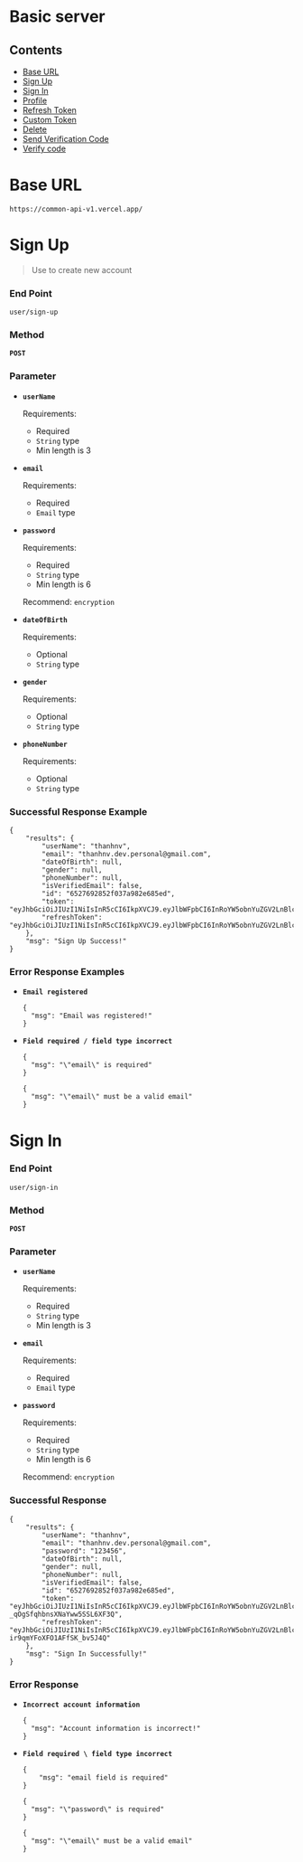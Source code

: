 # Basic server

## Contents

- [Base URL](#base-url)
- [Sign Up](#sign-up)
- [Sign In](#sign-in)
- [Profile](#profile)
- [Refresh Token](#refresh-token)
- [Custom Token](#custom-token)
- [Delete](#delete)
- [Send Verification Code](#send-verification-code)
- [Verify code](#verify-code)

# Base URL

```
https://common-api-v1.vercel.app/
```

# Sign Up

> Use to create new account

### End Point

```
user/sign-up
```

### Method

**`POST`**

### Parameter

- **`userName`**

  Requirements:
  - Required
  - `String` type
  - Min length is 3

- **`email`**

  Requirements:
  - Required
  - `Email` type

- **`password`**

  Requirements:
  - Required
  - `String` type
  - Min length is 6
  
  Recommend: `encryption`

- **`dateOfBirth`**

  Requirements:

  - Optional
  - `String` type

- **`gender`**

  Requirements:
  - Optional
  - `String` type

- **`phoneNumber`**

  Requirements:
  - Optional
  - `String` type

### Successful Response Example

```
{
    "results": {
        "userName": "thanhnv",
        "email": "thanhnv.dev.personal@gmail.com",
        "dateOfBirth": null,
        "gender": null,
        "phoneNumber": null,
        "isVerifiedEmail": false,
        "id": "6527692852f037a982e685ed",
        "token": "eyJhbGciOiJIUzI1NiIsInR5cCI6IkpXVCJ9.eyJlbWFpbCI6InRoYW5obnYuZGV2LnBlcnNvbmFsQGdtYWlsLmNvbSIsImlhdCI6MTY5NzA4MTY0MCwiZXhwIjoxNjk3MDkyNDQwfQ.iEJr44O8Clx1uweSrZtsin9kVcMGh1DgqNlQSwGbX6Y",
        "refreshToken": "eyJhbGciOiJIUzI1NiIsInR5cCI6IkpXVCJ9.eyJlbWFpbCI6InRoYW5obnYuZGV2LnBlcnNvbmFsQGdtYWlsLmNvbSIsImlhdCI6MTY5NzA4MTY0MCwiZXhwIjoxNjk3OTQ1NjQwfQ.TJo7ekNoT58j3SpwiI0XrtGxJnZyZXAq6bZ9T4RA3Ao"
    },
    "msg": "Sign Up Success!"
}
```

### Error Response Examples

- **`Email registered`**
  ```
  {
    "msg": "Email was registered!"
  }
  ```
- **`Field required / field type incorrect`**
  ```
  {
    "msg": "\"email\" is required"
  }
  ```
  ```
  {
    "msg": "\"email\" must be a valid email"
  }
  ```

# Sign In
### End Point
```
user/sign-in
```
### Method
**`POST`**
### Parameter
- **`userName`**

  Requirements:
  - Required
  - `String` type
  - Min length is 3

- **`email`**

  Requirements:
  - Required
  - `Email` type

- **`password`**

  Requirements:
  - Required
  - `String` type
  - Min length is 6

  Recommend: `encryption`
  
### Successful Response

```
{
    "results": {
        "userName": "thanhnv",
        "email": "thanhnv.dev.personal@gmail.com",
        "password": "123456",
        "dateOfBirth": null,
        "gender": null,
        "phoneNumber": null,
        "isVerifiedEmail": false,
        "id": "6527692852f037a982e685ed",
        "token": "eyJhbGciOiJIUzI1NiIsInR5cCI6IkpXVCJ9.eyJlbWFpbCI6InRoYW5obnYuZGV2LnBlcnNvbmFsQGdtYWlsLmNvbSIsImlhdCI6MTY5NzA4MjMyMywiZXhwIjoxNjk3MDkzMTIzfQ.qyJVM4eJZL4Oj2hB-_qOgSfqhbnsXNaYww5SSL6XF3Q",
        "refreshToken": "eyJhbGciOiJIUzI1NiIsInR5cCI6IkpXVCJ9.eyJlbWFpbCI6InRoYW5obnYuZGV2LnBlcnNvbmFsQGdtYWlsLmNvbSIsImlhdCI6MTY5NzA4MjMyMywiZXhwIjoxNjk3OTQ2MzIzfQ.xwEYI8_BEovNcXdopT-ir9qmYFoXFO1AFfSK_bv5J4Q"
    },
    "msg": "Sign In Successfully!"
}
```

### Error Response

- **`Incorrect account information`**
  ```
  {
    "msg": "Account information is incorrect!"
  }
  ```
- **`Field required \ field type incorrect`**
  ```
  {
      "msg": "email field is required"
  }
  ```
  ```
  {
    "msg": "\"password\" is required"
  }
  ```
  ```
  {
    "msg": "\"email\" must be a valid email"
  }
  ```
